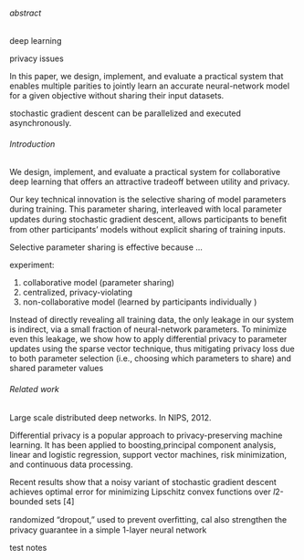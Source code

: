 ###### abstract

deep learning

privacy issues

In this paper, we design, implement, and evaluate a practical system that enables multiple parities to jointly learn an accurate neural-network model for a given objective without sharing their input datasets.

stochastic gradient descent can be parallelized and executed asynchronously.



###### Introduction

We design, implement, and evaluate a practical system for collaborative deep learning that offers an attractive tradeoff between utility and privacy.

Our key technical innovation is the selective sharing of model parameters during training. This parameter sharing, interleaved with local parameter updates during stochastic gradient descent, allows participants to beneﬁt from other participants’ models without explicit sharing of training inputs. 

Selective parameter sharing is effective because ...

experiment:  

1. collaborative model (parameter sharing) 
2. centralized, privacy-violating
3. non-collaborative model (learned by participants individually )

Instead of directly revealing all training data, the only leakage in our system is indirect, via a small fraction of neural-network parameters. To minimize even this leakage, we show how to apply differential privacy to parameter updates using the sparse vector technique, thus mitigating privacy loss due to both parameter selection (i.e., choosing which parameters to share) and shared parameter values



###### Related work

 Large scale distributed deep networks. In NIPS, 2012. 

Differential privacy is a popular approach to privacy-preserving machine learning. It has been applied to boosting,principal component analysis, linear and logistic regression, support vector machines, risk minimization, and continuous data processing.

Recent results show that a noisy variant of stochastic gradient descent achieves optimal error for minimizing Lipschitz convex functions over $l$2-bounded sets [4]

randomized “dropout,” used to prevent overﬁtting, cal also strengthen the privacy guarantee in a simple 1-layer neural network



test notes
